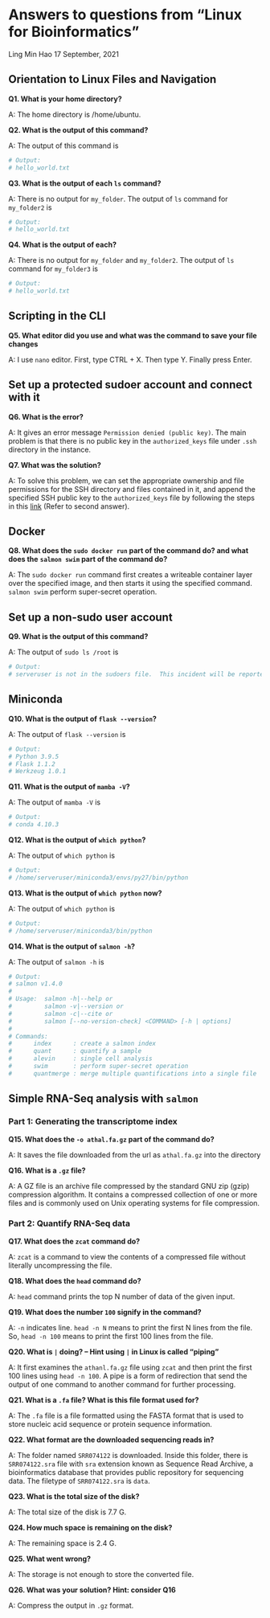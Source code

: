 Answers to questions from “Linux for Bioinformatics”
================
Ling Min Hao
17 September, 2021

## Orientation to Linux Files and Navigation

**Q1. What is your home directory?**

A: The home directory is /home/ubuntu.

**Q2. What is the output of this command?**

A: The output of this command is

``` r
# Output: 
# hello_world.txt
```

**Q3. What is the output of each `ls` command?**

A: There is no output for `my_folder`. The output of `ls` command for
`my_folder2` is

``` r
# Output: 
# hello_world.txt
```

**Q4. What is the output of each?**

A: There is no output for `my_folder` and `my_folder2`. The output of
`ls` command for `my_folder3` is

``` r
# Output: 
# hello_world.txt
```

## Scripting in the CLI

**Q5. What editor did you use and what was the command to save your file
changes**

A: I use `nano` editor. First, type CTRL + X. Then type Y. Finally press
Enter.

## Set up a protected sudoer account and connect with it

**Q6. What is the error?**

A: It gives an error message `Permission denied (public key)`. The main
problem is that there is no public key in the `authorized_keys` file
under `.ssh` directory in the instance.

**Q7. What was the solution?**

A: To solve this problem, we can set the appropriate ownership and file
permissions for the SSH directory and files contained in it, and append
the specified SSH public key to the `authorized_keys` file by following
the steps in this [link](https://www.youtube.com/watch?v=XfOsytNUq1w)
(Refer to second answer).

## Docker

**Q8. What does the `sudo docker run` part of the command do? and what
does the** **`salmon swim` part of the command do?**

A: The `sudo docker run` command first creates a writeable container
layer over the specified image, and then starts it using the specified
command. `salmon swim` perform super-secret operation.

## Set up a non-sudo user account

**Q9. What is the output of this command?**

A: The output of `sudo ls /root` is

``` r
# Output: 
# serveruser is not in the sudoers file.  This incident will be reported.
```

## Miniconda

**Q10. What is the output of `flask --version`?**

A: The output of `flask --version` is

``` r
# Output: 
# Python 3.9.5
# Flask 1.1.2 
# Werkzeug 1.0.1
```

**Q11. What is the output of `mamba -V`?**

A: The output of `mamba -V` is

``` r
# Output: 
# conda 4.10.3
```

**Q12. What is the output of `which python`?**

A: The output of `which python` is

``` r
# Output: 
# /home/serveruser/miniconda3/envs/py27/bin/python
```

**Q13. What is the output of `which python` now?**

A: The output of `which python` is

``` r
# Output: 
# /home/serveruser/miniconda3/bin/python
```

**Q14. What is the output of `salmon -h`?**

A: The output of `salmon -h` is

``` r
# Output: 
# salmon v1.4.0
# 
# Usage:  salmon -h|--help or 
#         salmon -v|--version or 
#         salmon -c|--cite or 
#         salmon [--no-version-check] <COMMAND> [-h | options]
# 
# Commands:
#      index      : create a salmon index
#      quant      : quantify a sample
#      alevin     : single cell analysis
#      swim       : perform super-secret operation
#      quantmerge : merge multiple quantifications into a single file
```

## Simple RNA-Seq analysis with `salmon`

### Part 1: Generating the transcriptome index

**Q15. What does the `-o athal.fa.gz` part of the command do?**

A: It saves the file downloaded from the url as `athal.fa.gz` into the
directory

**Q16. What is a `.gz` file?**

A: A GZ file is an archive file compressed by the standard GNU zip
(gzip) compression algorithm. It contains a compressed collection of one
or more files and is commonly used on Unix operating systems for file
compression.

### Part 2: Quantify RNA-Seq data

**Q17. What does the `zcat` command do?**

A: `zcat` is a command to view the contents of a compressed file without
literally uncompressing the file.

**Q18. What does the `head` command do?**

A: `head` command prints the top N number of data of the given input.

**Q19. What does the number `100` signify in the command?**

A: `-n` indicates line. `head -n N` means to print the first N lines
from the file. So, `head -n 100` means to print the first 100 lines from
the file.

**Q20. What is `|` doing? – Hint using `|` in Linux is called “piping”**

A: It first examines the `athanl.fa.gz` file using `zcat` and then print
the first 100 lines using `head -n 100`. A pipe is a form of redirection
that send the output of one command to another command for further
processing.

**Q21. What is a `.fa` file? What is this file format used for?**

A: The `.fa` file is a file formatted using the FASTA format that is
used to store nucleic acid sequence or protein sequence information.

**Q22. What format are the downloaded sequencing reads in?**

A: The folder named `SRR074122` is downloaded. Inside this folder, there
is `SRR074122.sra` file with `sra` extension known as Sequence Read
Archive, a bioinformatics database that provides public repository for
sequencing data. The filetype of `SRR074122.sra` is `data`.

**Q23. What is the total size of the disk?**

A: The total size of the disk is 7.7 G.

**Q24. How much space is remaining on the disk?**

A: The remaining space is 2.4 G.

**Q25. What went wrong?**

A: The storage is not enough to store the converted file.

**Q26. What was your solution? Hint: consider Q16**

A: Compress the output in `.gz` format.
